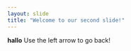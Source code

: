 ```yaml
---
layout: slide
title: "Welcome to our second slide!"
---
```

**hallo**
Use the left arrow to go back!
